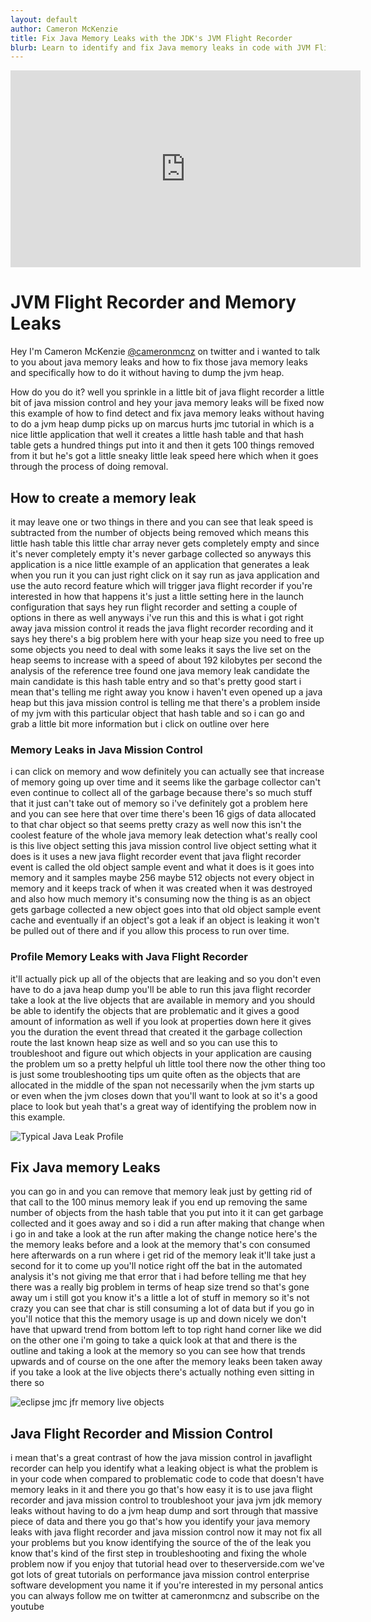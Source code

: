 ```yaml
---
layout: default
author: Cameron McKenzie
title: Fix Java Memory Leaks with the JDK's JVM Flight Recorder
blurb: Learn to identify and fix Java memory leaks in code with JVM Flight Recorder and Java Mission Control.
---
```


<div class="embed-responsive embed-responsive-16by9">
<iframe width="560" height="315" src="https://www.youtube.com/embed/DM8hiMrQB7g" frameborder="0" allow="accelerometer; autoplay; clipboard-write; encrypted-media; gyroscope; picture-in-picture" allowfullscreen></iframe>
</div>

# JVM Flight Recorder and Memory Leaks

Hey I'm Cameron McKenzie [@cameronmcnz](http://www.twitter.com/cameronmcnz)
on twitter and i wanted to talk to you
about
java memory leaks and how to fix those java
memory leaks and specifically
how to do it without having to dump the
jvm
heap.

How do you do it? well you sprinkle
in a little bit of java flight recorder
a little bit of java mission control and
hey your java memory leaks will be fixed
now this example of how to find detect
and fix
java memory leaks without having to do a
jvm
heap dump picks up on marcus hurts jmc
tutorial in which is a nice little
application
that well it creates a little hash table
and that hash table gets a hundred
things put into it and then it gets 100
things
removed from it but he's got a little
sneaky little leak speed
here which when it goes through the
process of doing removal.

## How to create a memory leak

it may leave one or two things in there
and you can see that leak speed is
subtracted from the number of objects
being removed which means
this little hash table this little char
array
never gets completely empty and since
it's never completely empty it's never
garbage collected
so anyways this application is a nice
little example of an application that
generates
a leak when you run it you can just
right click on it say
run as java application and use the
auto record feature which will trigger
java flight recorder
if you're interested in how that happens
it's just a little setting here in the
launch configuration that says
hey run flight recorder
and setting a couple of options in there
as well anyways i've run this
and this is what i got right away
java mission control it reads the java
flight recorder recording
and it says hey there's a big problem
here with your heap size
you need to free up some objects you
need to
deal with some leaks it says the live
set on the heap seems to increase with a
speed of about 192 kilobytes per
second the analysis of the reference
tree found one
java memory leak candidate the main
candidate is this hash table entry
and so that's pretty good start i mean
that's telling me right away
you know i haven't even opened up a java
heap
but this java mission control is telling
me
that there's a problem inside of my jvm
with this particular object that hash
table
and so i can go and grab a little bit
more information but i click on outline
over here

### Memory Leaks in Java Mission Control


i can click on memory and wow definitely
you can actually see that
increase of memory going up over time
and it seems like the garbage collector
can't even continue to collect
all of the garbage because there's so
much stuff that it just can't take out
of memory so i've definitely got a
problem here
and you can see here that over time
there's been 16 gigs of data allocated
to that
char object so that seems pretty crazy
as well
now this isn't the coolest feature of
the whole java memory leak detection
what's really cool
is this live object setting
this java mission control live object
setting what it does is it uses a new
java flight recorder event that java
flight recorder event is called the old
object sample event and what it does is
it goes into memory and it samples maybe
256 maybe 512
objects not every object in memory and
it keeps track of when it was created
when it was destroyed and also how much
memory it's consuming
now the thing is as an object gets
garbage collected
a new object goes into that old object
sample event cache and eventually if an
object's got a leak if an object is
leaking it won't be pulled out of there
and if you allow this process to run
over time.



### Profile Memory Leaks with Java Flight Recorder
it'll actually pick up all of the
objects that are leaking and so you
don't even have to do a java heap dump
you'll be able to run this
java flight recorder take a look at the
live
objects that are available in memory and
you should be able to identify the
objects that are
problematic and it gives a good amount
of information as well if you look at
properties down here
it gives you the duration the event
thread that created it
the garbage collection route the last
known heap size
as well and so you can use this to
troubleshoot
and figure out which objects in your
application
are causing the problem um so a pretty
helpful
uh little tool there now the other thing
too is just some troubleshooting tips um
quite often as the objects that are
allocated in the middle of the span not
necessarily when the jvm
starts up or even when the jvm closes
down that you'll want to look at so it's
a good place to look
but yeah that's a great way of
identifying the problem now in this
example.

<img alt="Typical Java Leak Profile" class="img-fluid" src="https://itknowledgeexchange.techtarget.com/coffee-talk/files/2020/12/memory-jdk-mission-control.jpg">

## Fix Java memory Leaks

you can go in and you can remove that
memory leak just by
getting rid of that call to the 100
minus
memory leak if you end up removing the
same number of objects from the hash
table that you put into it
it can get garbage collected and it goes
away and so i did a run
after making that change when i go in
and take a look at the run
after making the change notice here's
the the memory leaks before and a look
at the
memory that's con consumed here
afterwards on a run where i get rid of
the memory leak
it'll take just a second for it to come
up you'll notice right off the bat in
the automated analysis
it's not giving me that error that i had
before telling me that hey there was a
really big
problem in terms of heap size trend
so that's gone away um i still got you
know it's a little
a lot of stuff in memory so it's not
crazy
you can see that char is still consuming
a lot of data
but if you go in you'll notice that this
the memory usage is up and down nicely
we don't have that
upward trend from bottom left to top
right hand corner like we did on the
other one i'm going to take a quick look
at that
and there is the outline and taking a
look at the memory so you can see how
that trends upwards
and of course on the one after the
memory leaks been taken away
if you take a look at the live objects
there's actually nothing even sitting in
there so


<img alt="eclipse jmc jfr memory live objects" class="img-fluid" src="https://itknowledgeexchange.techtarget.com/coffee-talk/files/2020/12/java-mission-control-gc-garbage-collection.jpg">





## Java Flight Recorder and Mission Control
i mean that's a great contrast of how
the java mission control in javaflight
recorder can help you identify what a
leaking object is what the problem is in
your code when compared to
problematic code to code that doesn't
have memory leaks in it
and there you go that's how easy it is
to use java flight recorder and java
mission control
to troubleshoot your java jvm
jdk memory leaks without having to do a
jvm heap dump and sort through that
massive
piece of data and there you go that's
how you identify your java memory leaks
with java flight recorder
and java mission control now it may not
fix
all your problems but you know
identifying the source of the of the
leak you know that's kind of the first
step in
troubleshooting and fixing the whole
problem now if you enjoy that tutorial
head over to theserverside.com we've got
lots of great tutorials on
performance java mission control
enterprise software development you name
it
if you're interested in my personal
antics you can always follow me on
twitter at cameronmcnz and subscribe
on the youtube
